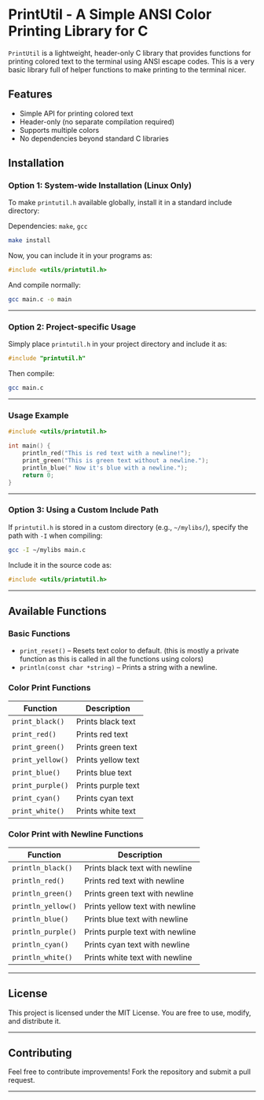 
# PrintUtil - A Simple ANSI Color Printing Library for C

`PrintUtil` is a lightweight, header-only C library that provides functions for printing colored text to the terminal using ANSI escape codes. This is a very basic library full of helper functions to make printing to the terminal nicer.

## Features
- Simple API for printing colored text
- Header-only (no separate compilation required)
- Supports multiple colors
- No dependencies beyond standard C libraries

## Installation

### **Option 1: System-wide Installation (Linux Only)**
To make `printutil.h` available globally, install it in a standard include directory:

Dependencies: `make`, `gcc`

```sh
make install
```

Now, you can include it in your programs as:

```c
#include <utils/printutil.h>
```

And compile normally:

```sh
gcc main.c -o main
```

---

### **Option 2: Project-specific Usage**
Simply place `printutil.h` in your project directory and include it as:

```c
#include "printutil.h"
```

Then compile:

```sh
gcc main.c
```

---

### **Usage Example**
```c
#include <utils/printutil.h>

int main() {
    println_red("This is red text with a newline!");
    print_green("This is green text without a newline.");
    println_blue(" Now it's blue with a newline.");
    return 0;
}
```

---

### **Option 3: Using a Custom Include Path**
If `printutil.h` is stored in a custom directory (e.g., `~/mylibs/`), specify the path with `-I` when compiling:

```sh
gcc -I ~/mylibs main.c
```

Include it in the source code as:

```c
#include <utils/printutil.h>
```

---

## **Available Functions**
### **Basic Functions**
- `print_reset()` – Resets text color to default. (this is mostly a private function as this is called in all the functions using colors)
- `println(const char *string)` – Prints a string with a newline.

### **Color Print Functions**
| Function         | Description                     |
|-----------------|---------------------------------|
| `print_black()` | Prints black text              |
| `print_red()`   | Prints red text                |
| `print_green()` | Prints green text              |
| `print_yellow()`| Prints yellow text             |
| `print_blue()`  | Prints blue text               |
| `print_purple()`| Prints purple text             |
| `print_cyan()`  | Prints cyan text               |
| `print_white()` | Prints white text              |

### **Color Print with Newline Functions**
| Function          | Description                     |
|------------------|---------------------------------|
| `println_black()` | Prints black text with newline |
| `println_red()`   | Prints red text with newline   |
| `println_green()` | Prints green text with newline |
| `println_yellow()`| Prints yellow text with newline |
| `println_blue()`  | Prints blue text with newline  |
| `println_purple()`| Prints purple text with newline |
| `println_cyan()`  | Prints cyan text with newline  |
| `println_white()` | Prints white text with newline |

---

## **License**
This project is licensed under the MIT License. You are free to use, modify, and distribute it.

---

## **Contributing**
Feel free to contribute improvements! Fork the repository and submit a pull request.

---